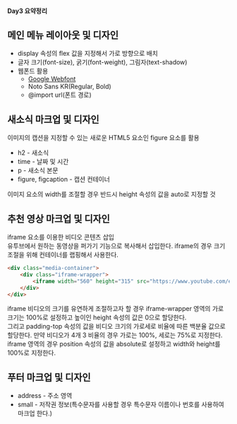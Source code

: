 #### Day3 요약정리
## 메인 메뉴 레이아웃 및 디자인  
* display 속성의 flex 값을 지정해서 가로 방향으로 배치  
* 글자 크기(font-size), 굵기(font-weight), 그림자(text-shadow)  
* 웹폰드 활용
  * [Google Webfont](https://fonts.google.com/)
  * Noto Sans KR(Regular, Bold)
  * @import url(폰트 경로)

## 새소식 마크업 및 디자인
이미지의 캡션을 지정할 수 있는 새로운 HTML5 요소인 figure 요소를 활용  
* h2 - 새소식
* time - 날짜 및 시간
* p - 새소식 본문
* figure, figcaption - 캡션 컨테이너   

이미지 요소의 width를 조절할 경우 반드시 height 속성의 값을 auto로 지정할 것

## 추천 영상 마크업 및 디자인

iframe 요소를 이용한 비디오 콘텐츠 삽입  
유투브에서 원하는 동영상을 퍼가기 기능으로 복사해서 삽입한다. 
iframe의 경우 크기 조절을 위해 컨테이너를 랩핑해서 사용한다.  
``` HTML
<div class="media-container">
    <div class="iframe-wrapper">
        <iframe width="560" height="315" src="https://www.youtube.com/embed/kMRLzSQorK0" frameborder="0" allow="autoplay; encrypted-media" allowfullscreen></iframe>
    </div>
</div>
```
iframe 비디오의 크기를 유연하게 조절하고자 할 경우 iframe-wrapper 영역의 가로 크기는 100%로 설정하고 높이인 height 속성의 값은 0으로 할당한다.  
그리고 padding-top 속성의 값을 비디오 크기의 가로세로 비율에 따른 백분율 값으로 할당한다. 만약 비디오가 4개 3 비율의 경우 가로는 100%, 세로는 75%로 지정한다. iframe 영역의 경우 position 속성의 값을 absolute로 설정하고 width와 height를 100%로 지정한다.

## 푸터 마크업 및 디자인
* address - 주소 영역
* small - 저작권 정보(특수문자를 사용할 경우 특수문자 이름이나 번호를 사용하여 마크업 한다.)

